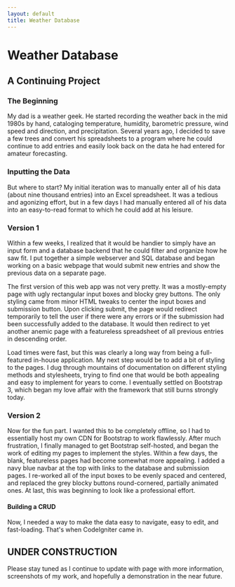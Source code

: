 ```yaml
---
layout: default
title: Weather Database
---
```


<div class="container text-center">
  <h1>Weather Database</h1>
  <h2>A Continuing Project</h2>
  <h3>The Beginning</h3>
  <p>My dad is a weather geek. He started recording the weather back in the mid 1980s by hand, cataloging temperature, humidity, barometric pressure, wind speed and direction, and precipitation. Several years ago, I decided to save a few trees and convert his spreadsheets to a program where he could continue to add entries and easily look back on the data he had entered for amateur forecasting.</p>
  <h3>Inputting the Data</h3>
  <p>But where to start? My initial iteration was to manually enter all of his data (about nine thousand entries) into an Excel spreadsheet. It was a tedious and agonizing effort, but in a few days I had manually entered all of his data into an easy-to-read format to which he could add at his leisure.</p>
  <h3>Version 1</h3>
  <p>Within a few weeks, I realized that it would be handier to simply have an input form and a database backend that he could filter and organize how he saw fit. I put together a simple webserver and SQL database and began working on a basic webpage that would submit new entries and show the previous data on a separate page.</p>
  <p>The first version of this web app was not very pretty. It was a mostly-empty page with ugly rectangular input boxes and blocky grey buttons. The only styling came from minor HTML tweaks to center the input boxes and submission button. Upon clicking submit, the page would redirect temporarily to tell the user if there were any errors or if the submission had been successfully added to the database. It would then redirect to yet another anemic page with a featureless spreadsheet of all previous entries in descending order.</p>
  <p>Load times were fast, but this was clearly a long way from being a full-featured in-house application. My next step would be to add a bit of styling to the pages. I dug through mountains of documentation on different styling methods and stylesheets, trying to find one that would be both appealing and easy to implement for years to come. I eventually settled on Bootstrap 3, which began my love affair with the framework that still burns strongly today.</p>
  <h3>Version 2</h3>
  <p>Now for the fun part. I wanted this to be completely offline, so I had to essentially host my own CDN for Bootstrap to work flawlessly. After much frustration, I finally managed to get Bootstrap self-hosted, and began the work of editing my pages to implement the styles. Within a few days, the blank, featureless pages had become somewhat more appealing. I added a navy blue navbar at the top with links to the database and submission pages. I re-worked all of the input boxes to be evenly spaced and centered, and replaced the grey blocky buttons round-cornered, partially animated ones. At last, this was beginning to look like a professional effort.</p>
  <h4>Building a CRUD</h4>
  <p>Now, I needed a way to make the data easy to navigate, easy to edit, and fast-loading. That's when CodeIgniter came in.</p>
  <h2>UNDER CONSTRUCTION</h2>
  <p>Please stay tuned as I continue to update with page with more information, screenshots of my work, and hopefully a demonstration in the near future.</p>

</div>

